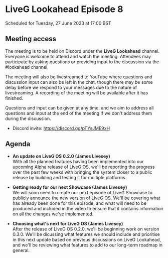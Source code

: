 # LiveG Lookahead Episode 8
Scheduled for Tuesday, 27 June 2023 at 17:00 BST

## Meeting access
The meeting is to be held on Discord under the **LiveG Lookahead** channel. Everyone is welcome to attend and watch the meeting. Attendees may participate by asking questions or providing input to the discussion via the #lookahead channel.

The meeting will also be livestreamed to YouTube where questions and discussion input can also be left in the chat, though there may be some delay before we respond to your messages due to the nature of livestreaming. A recording of the meeting will be available after it has finished.

Questions and input can be given at any time, and we aim to address all questions and input at the end of the meeting if we don't address them during the discussion.

* Discord invite: https://discord.gg/pTYsJME9xH

## Agenda
* **An update on LiveG OS 0.2.0 (James Livesey)**<br>
  With all the planned features having been implemented into our upcoming Alpha release of LiveG OS, we'll be reporting the progress over the past few weeks with bringing the system closer to a public release by building and testing it for multiple platforms.

* **Getting ready for our next Showcase (James Livesey)**<br>
  We will soon need to create our next episode of LiveG Showcase to publicly announce the new version of LiveG OS. We'll be covering what has already been done for this episode, and what will need to be produced and included in the video to ensure that it contains information on all the changes we've implemented.

* **Choosing what's next for LiveG OS (James Livesey)**<br>
  After the release of LiveG OS 0.2.0, we'll be beginning work on version 0.3.0. We'll be dicussing what features we should include and prioritise in this next update based on previous discussions on LiveG Lookahead, and we'll be reviewing what features to add to our long-term roadmap in general.
